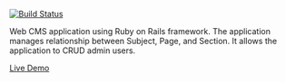 [![Build Status](https://codeship.com/projects/78d180f0-a05f-0132-4781-161c16488463/status?branch=master)](https://codeship.com/projects/65401)

Web CMS application using Ruby on Rails framework.  The application manages relationship between Subject, Page, and Section.  It allows the application to CRUD admin users.


[Live Demo](http://google.com)
